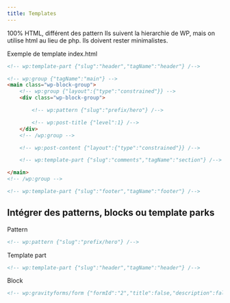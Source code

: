 ```yaml
---
title: Templates
---
```


100% HTML, différent des pattern
Ils suivent la hierarchie de WP, mais on utilise html au lieu de php. Ils doivent rester minimalistes.

Exemple de template index.html
```html
<!-- wp:template-part {"slug":"header","tagName":"header"} /-->

<!-- wp:group {"tagName":"main"} -->
<main class="wp-block-group">
    <!-- wp:group {"layout":{"type":"constrained"}} -->
    <div class="wp-block-group">

        <!-- wp:pattern {"slug":"prefix/hero"} /-->

        <!-- wp:post-title {"level":1} /-->
    </div>
    <!-- /wp:group -->

    <!-- wp:post-content {"layout":{"type":"constrained"}} /-->

    <!-- wp:template-part {"slug":"comments","tagName":"section"} /-->

</main>
<!-- /wp:group -->

<!-- wp:template-part {"slug":"footer","tagName":"footer"} /-->
```

## Intégrer des patterns, blocks ou template parks
Pattern
```html
<!-- wp:pattern {"slug":"prefix/hero"} /-->
```
Template part
```html
<!-- wp:template-part {"slug":"header","tagName":"header"} /-->
```

Block
```html
<!-- wp:gravityforms/form {"formId":"2","title":false,"description":false,"ajax":true,"inputPrimaryColor":"#204ce5"} /-->
```

